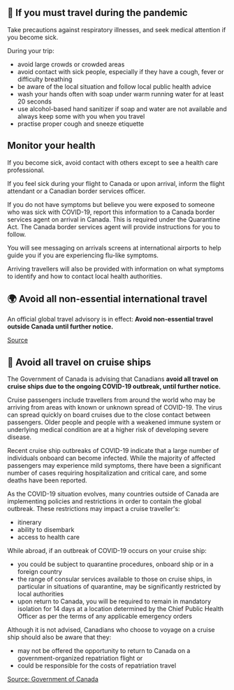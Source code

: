## 🛫 If you must travel during the pandemic

Take precautions against respiratory illnesses, and seek medical attention if you become sick.

During your trip:

- avoid large crowds or crowded areas
- avoid contact with sick people, especially if they have a cough, fever or difficulty breathing
- be aware of the local situation and follow local public health advice
- wash your hands often with soap under warm running water for at least 20 seconds
- use alcohol-based hand sanitizer if soap and water are not available and always keep some with you when you travel
- practise proper cough and sneeze etiquette

## Monitor your health

If you become sick, avoid contact with others except to see a health care professional.

If you feel sick during your flight to Canada or upon arrival, inform the flight attendant or a Canadian border services officer.

If you do not have symptoms but believe you were exposed to someone who was sick with COVID-19, report this information to a Canada border services agent on arrival in Canada. This is required under the Quarantine Act. The Canada border services agent will provide instructions for you to follow.

You will see messaging on arrivals screens at international airports to help guide you if you are experiencing flu-like symptoms.

Arriving travellers will also be provided with information on what symptoms to identify and how to contact local health authorities.

## 🌍 Avoid all non-essential international travel

An official global travel advisory is in effect: **Avoid non-essential travel outside Canada until further notice.**

[Source](https://www.canada.ca/en/public-health/services/diseases/2019-novel-coronavirus-infection/latest-travel-health-advice.html)

## 🚢 Avoid all travel on cruise ships

The Government of Canada is advising that Canadians **avoid all travel on cruise ships due to the ongoing COVID-19 outbreak, until further notice.**

Cruise passengers include travellers from around the world who may be arriving from areas with known or unknown spread of COVID-19. The virus can spread quickly on board cruises due to the close contact between passengers. Older people and people with a weakened immune system or underlying medical condition are at a higher risk of developing severe disease.

Recent cruise ship outbreaks of COVID-19 indicate that a large number of individuals onboard can become infected. While the majority of affected passengers may experience mild symptoms, there have been a significant number of cases requiring hospitalization and critical care, and some deaths have been reported.

As the COVID-19 situation evolves, many countries outside of Canada are implementing policies and restrictions in order to contain the global outbreak. These restrictions may impact a cruise traveller's:

- itinerary
- ability to disembark
- access to health care

While abroad, if an outbreak of COVID-19 occurs on your cruise ship:

- you could be subject to quarantine procedures, onboard ship or in a foreign country
- the range of consular services available to those on cruise ships, in particular in situations of quarantine, may be significantly restricted by local authorities
- upon return to Canada, you will be required to remain in mandatory isolation for 14 days at a location determined by the Chief Public Health Officer as per the terms of any applicable emergency orders

Although it is not advised, Canadians who choose to voyage on a cruise ship should also be aware that they:

- may not be offered the opportunity to return to Canada on a government-organized repatriation flight or
- could be responsible for the costs of repatriation travel

[Source: Government of Canada](https://www.canada.ca/en/public-health/services/diseases/2019-novel-coronavirus-infection/latest-travel-health-advice.html)
